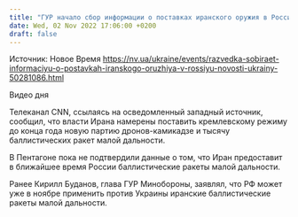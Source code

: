 ```yaml
---
title: "ГУР начало сбор информации о поставках иранского оружия в Россию"
date: Wed, 02 Nov 2022 17:06:00 +0200
draft: false
---
```

Источник: Новое Время https://nv.ua/ukraine/events/razvedka-sobiraet-informaciyu-o-postavkah-iranskogo-oruzhiya-v-rossiyu-novosti-ukrainy-50281086.html


 Видео дня   

Телеканал CNN, ссылаясь на осведомленный западный источник, сообщил, что власти Ирана намерены поставить кремлевскому режиму до конца года новую партию дронов-камикадзе и тысячу баллистических ракет малой дальности.

В Пентагоне пока не подтвердили данные о том, что Иран предоставит в ближайшее время России баллистические ракеты малой дальности.

Ранее Кирилл Буданов, глава ГУР Минобороны, заявлял, что РФ может уже в ноябре применить против Украины иранские баллистические ракеты малой дальности.
